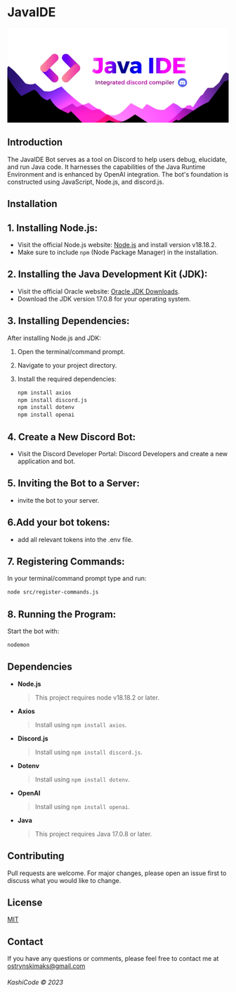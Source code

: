 # JavaIDE

![Java Logo](JAVA%20logo2.jpg)




## Introduction

The JavaIDE Bot serves as a tool on Discord to help users debug, elucidate, and run Java code. It harnesses the capabilities of the Java Runtime Environment and is enhanced by OpenAI integration. The bot's foundation is constructed using JavaScript, Node.js, and discord.js.

## Installation

## 1. Installing Node.js:

- Visit the official Node.js website: [Node.js](https://nodejs.org/) and install version v18.18.2.
-  Make sure to include `npm` (Node Package Manager) in the installation.

## 2. Installing the Java Development Kit (JDK):

- Visit the official Oracle website: [Oracle JDK Downloads](https://www.oracle.com/java/technologies/javase-jdk15-downloads.html).
- Download the JDK version 17.0.8 for your operating system.

## 3. Installing Dependencies:

After installing Node.js and JDK:

1. Open the terminal/command prompt.
2. Navigate to your project directory.
3. Install the required dependencies:

   ```bash
   npm install axios
   npm install discord.js
   npm install dotenv
   npm install openai
   ```

## 4. Create a New Discord Bot:
- Visit the Discord Developer Portal: Discord Developers and create a new application and bot. 

## 5. Inviting the Bot to a Server:
- invite the bot to your server.

## 6.Add your bot tokens:

- add all relevant tokens into the .env file. 

## 7. Registering Commands:
In your terminal/command prompt type and run:

```bash
node src/register-commands.js
```

## 8. Running the Program:
Start the bot with:

```bash
nodemon
```


## Dependencies

- **Node.js**
  > This project requires node v18.18.2 or later.

- **Axios**
  > Install using `npm install axios`.

- **Discord.js**
  > Install using `npm install discord.js`.

- **Dotenv**
  > Install using `npm install dotenv`.

- **OpenAI**
  > Install using `npm install openai`.

- **Java**
  > This project requires Java 17.0.8 or later.


## Contributing
Pull requests are welcome. For major changes, please open an issue first to discuss what you would like to change.

## License
[MIT](https://opensource.org/licenses/MIT)

## Contact
If you have any questions or comments, please feel free to contact me at ostrynskimaks@gmail.com



###### KashiCode © 2023








